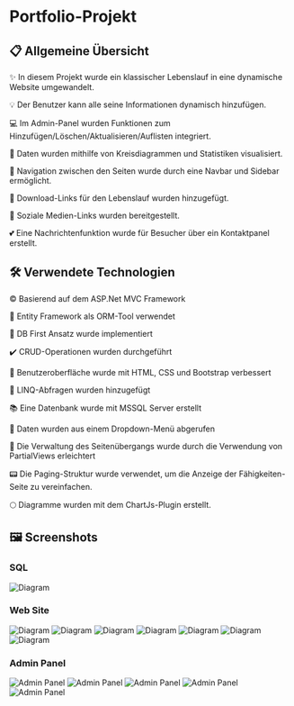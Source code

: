 # Portfolio-Projekt

## 📋 Allgemeine Übersicht
✨ In diesem Projekt wurde ein klassischer Lebenslauf in eine dynamische Website umgewandelt.

💡 Der Benutzer kann alle seine Informationen dynamisch hinzufügen.

💻 Im Admin-Panel wurden Funktionen zum Hinzufügen/Löschen/Aktualisieren/Auflisten integriert.

🥮 Daten wurden mithilfe von Kreisdiagrammen und Statistiken visualisiert.

📑 Navigation zwischen den Seiten wurde durch eine Navbar und Sidebar ermöglicht.

📎 Download-Links für den Lebenslauf wurden hinzugefügt.

📍 Soziale Medien-Links wurden bereitgestellt.

💕 Eine Nachrichtenfunktion wurde für Besucher über ein Kontaktpanel erstellt.

## 🛠️ Verwendete Technologien
©️ Basierend auf dem ASP.Net MVC Framework

🔎 Entity Framework als ORM-Tool verwendet

💯 DB First Ansatz wurde implementiert

✔️ CRUD-Operationen wurden durchgeführt

🎪 Benutzeroberfläche wurde mit HTML, CSS und Bootstrap verbessert

🚀 LINQ-Abfragen wurden hinzugefügt

📚 Eine Datenbank wurde mit MSSQL Server erstellt

🔅 Daten wurden aus einem Dropdown-Menü abgerufen

🔨 Die Verwaltung des Seitenübergangs wurde durch die Verwendung von PartialViews erleichtert

📟 Die Paging-Struktur wurde verwendet, um die Anzeige der Fähigkeiten-Seite zu vereinfachen.

🌕 Diagramme wurden mit dem ChartJs-Plugin erstellt.

## 🖼️ Screenshots

### SQL

![Diagram](./Screenshot/Screenshot.png)

### Web Site

![Diagram](./Screenshot/Screenshot1.png)
![Diagram](./Screenshot/Screenshot3.png)
![Diagram](./Screenshot/Screenshot4.png)
![Diagram](./Screenshot/Screenshot5.png)
![Diagram](./Screenshot/Screenshot6.png)
![Diagram](./Screenshot/Screenshot7.png.png)
![Diagram](./Screenshot/Screenshot8.png)

### Admin Panel
![Admin Panel](./Screenshot/Admin1.png)
![Admin Panel](./Screenshot/Admin2.png)
![Admin Panel](./Screenshot/Admin3.png)
![Admin Panel](./Screenshot/Admin4.png)
![Admin Panel](./Screenshot/Admin5.png)




